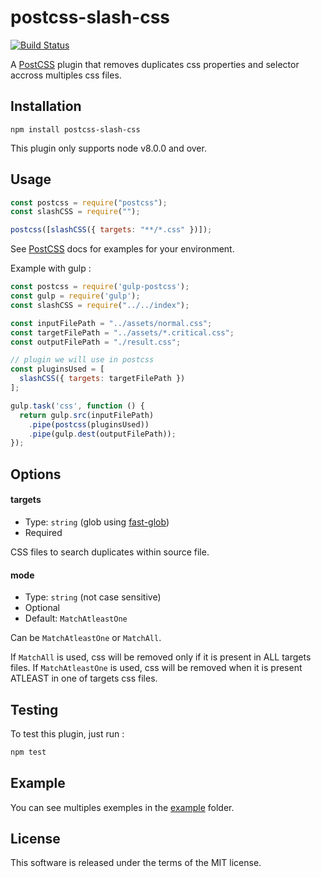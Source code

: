 # postcss-slash-css

[![Build Status](https://travis-ci.org/billouboq/postcss-slash-css.svg?branch=master)](https://travis-ci.org/billouboq/postcss-slash-css)

A [PostCSS](https://github.com/postcss/postcss) plugin that removes duplicates css properties and selector accross multiples css files.

## Installation

```
npm install postcss-slash-css
```

This plugin only supports node v8.0.0 and over.

## Usage

```js
const postcss = require("postcss");
const slashCSS = require("");

postcss([slashCSS({ targets: "**/*.css" })]);
```

See [PostCSS](https://github.com/postcss/postcss) docs for examples for your environment.

Example with gulp :

```js
const postcss = require('gulp-postcss');
const gulp = require('gulp');
const slashCSS = require("../../index");

const inputFilePath = "../assets/normal.css";
const targetFilePath = "../assets/*.critical.css";
const outputFilePath = "./result.css";

// plugin we will use in postcss
const pluginsUsed = [
  slashCSS({ targets: targetFilePath })
];

gulp.task('css', function () {
  return gulp.src(inputFilePath)
    .pipe(postcss(pluginsUsed))
    .pipe(gulp.dest(outputFilePath));
});
```

## Options

#### targets

- Type: `string` (glob using [fast-glob](https://github.com/mrmlnc/fast-glob))
- Required

CSS files to search duplicates within source file.

#### mode

- Type: `string` (not case sensitive)
- Optional
- Default: `MatchAtleastOne`

Can be `MatchAtleastOne` or `MatchAll`.

If `MatchAll` is used, css will be removed only if it is present in ALL targets files.
If `MatchAtleastOne` is used, css will be removed when it is present ATLEAST in one of targets css files.

## Testing

To test this plugin, just run :

```javascript
npm test
```

## Example

You can see multiples exemples in the [example](https://github.com/billouboq/postcss-slash-css/tree/master/examples) folder.

## License

This software is released under the terms of the MIT license.
